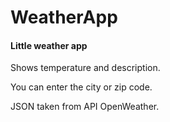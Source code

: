 # WeatherApp
#### Little weather app

Shows temperature and description.

You can enter the city or zip code.

 JSON taken from API OpenWeather.
